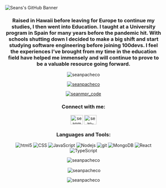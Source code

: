 ![Seans's GitHub Banner](./assets/vibes.svg)
<h3 align="center">Raised in Hawaii before leaving for Europe to continue my studies, I then went into Education. I taught at a University program in Spain for many years before the pandemic hit. With schools shutting down I decided to make a big shift and start studying software engineering before joining 100devs. I feel the experiences I’ve brought from my time in the education field have helped me immensely and will continue to prove to be a valuable resource going forward.</h3>

<p align="center"> <img src="https://komarev.com/ghpvc/?username=seanpacheco&label=Profile%20views&color=0e75b6&style=flat" alt="seanpacheco" /> </p>

<p align="center"> <a href="https://github.com/ryo-ma/github-profile-trophy"><img src="https://github-profile-trophy.vercel.app/?username=seanpacheco" alt="seanpacheco" /></a> </p>

<p align="center"> <a href="https://twitter.com/seanmpr_code" target="blank"><img src="https://img.shields.io/twitter/follow/seanmpr_code?logo=twitter&style=for-the-badge" alt="seanmpr_code" /></a> </p>

<h3 align="center">Connect with me:</h3>
<p align="center">
<a href="https://twitter.com/seanmpr_code" target="blank"><img align="center" src="https://raw.githubusercontent.com/rahuldkjain/github-profile-readme-generator/master/src/images/icons/Social/twitter.svg" alt="seanmpr_code" height="30" width="40" /></a>
<a href="https://linkedin.com/in/sean-michael-pacheco-ruiz" target="blank"><img align="center" src="https://raw.githubusercontent.com/rahuldkjain/github-profile-readme-generator/master/src/images/icons/Social/linked-in-alt.svg" alt="sean-michael-pacheco-ruiz" height="30" width="40" /></a>
</p>

<h3 align="center">Languages and Tools:</h3>
<p align="center">
  <img alt="html5" src="https://img.shields.io/badge/-HTML5-E34F26?style=for-the-badge&logo=html5&logoColor=white" />
  <img alt="CSS" src="https://img.shields.io/badge/css3-%231572B6.svg?style=for-the-badge&logo=css3&logoColor=white" />
  <img alt="JavaScript" src="https://img.shields.io/badge/-JavaScript-c4af0e?style=for-the-badge&logo=javascript&logoColor=white" />
  <img alt="Nodejs" src="https://img.shields.io/badge/-Nodejs-43853d?style=for-the-badge&logo=Node.js&logoColor=white" />
  <img alt="git" src="https://img.shields.io/badge/-Git-F05032?style=for-the-badge&logo=git&logoColor=white" />
  <img alt="MongoDB" src="https://img.shields.io/badge/-MongoDB-13aa52?style=for-the-badge&logo=mongodb&logoColor=white" />
  <img alt="React" src="https://img.shields.io/badge/-ReactJS-0088CC?style=for-the-badge&logo=react&logoColor=white" />
  <img alt="TypeScript" src="https://shields.io/badge/TypeScript-3178C6?logo=TypeScript&logoColor=FFF&style=for-the-badge" />
</p>

<p align="center"><img align="center" src="https://github-readme-stats.vercel.app/api/top-langs?username=seanpacheco&show_icons=true&locale=en&layout=compact" alt="seanpacheco" /></p>

<p align="center">&nbsp;<img align="center" src="https://github-readme-stats.vercel.app/api?username=seanpacheco&show_icons=true&locale=en" alt="seanpacheco" /></p>

<p align="center"><img align="center" src="https://github-readme-streak-stats.herokuapp.com/?user=seanpacheco&" alt="seanpacheco" /></p>
